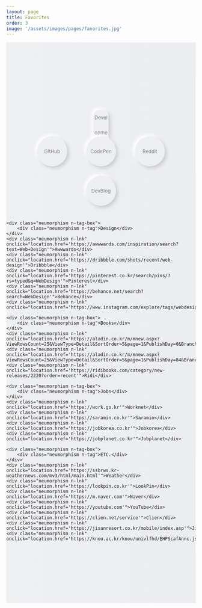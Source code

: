 ```yaml
---
layout: page
title: Favorites
order: 3
image: '/assets/images/pages/favorites.jpg'
---
```


<style>
    .c-post__image { margin-bottom:0; }
    .neumorphism.n-flex {
        display: flex;
        justify-content: center;
        align-items: center;
        align-content: normal;
        justify-items: center;
        flex-flow: row wrap;
    }
    .neumorphism.n-bg {
        width: 100%;
        padding: 150px 0;
        background: rgb(239,240,242);
        background: 
            linear-gradient(
                90deg, rgba(239,240,242,1) 0%, 
                rgba(237,238,242,1) 49%, 
                rgba(236,237,241,1) 100%
        );
    }

    .neumorphism.n-lnk {
        width: 80px;
        height: 80px;
        line-height: 80px;
        
        text-align: center;
        text-decoration: none !important;
        font-size: 13px;
        margin: 0 25px 25px 25px;
        cursor: pointer;
        color: gray;
        outline: none;
        
        -webkit-tap-highlight-color: transparent;
        -webkit-highlight: none;
        -webkit-touch-callout: none;
        -webkit-user-select: none;
        -khtml-user-select: none;
        -moz-user-select: none;
        -ms-user-select: none;
        user-select: none;
        
        border-radius: 50px;
        background: #eeeff3;
        box-shadow: 5px 5px 10px #cacbcf, 
                    -5px -5px 10px #ffffff
    }
    .neumorphism.n-lnk:hover,
    .neumorphism.n-lnk:active,
    .neumorphism.n-lnk:focus {
        color:gray !important;
    }
    .neumorphism.n-lnk:active {
        border-radius: 50px;
        background: linear-gradient(145deg, #d6d7db, #ffffff);
        box-shadow: inset 5px 5px 5px #cacbcf, 
                    inset -5px -5px 5px #ffffff;
    }

    .neumorphism.n-tag-box {
        width:100%;
        height:100px;
    }
    .neumorphism.n-tag {
        width: 40px;
        height: 125px;
        line-height: 40px;
        
        text-align: center;
        text-decoration: none !important;
        font-size: 13px;
        margin: 30px auto;
        cursor: pointer;
        color: gray;
        outline: none;
        
        -webkit-tap-highlight-color: transparent;
        -webkit-highlight: none;
        -webkit-touch-callout: none;
        -webkit-user-select: none;
        -khtml-user-select: none;
        -moz-user-select: none;
        -ms-user-select: none;
        user-select: none;
        
        border-radius: 15px;
        background: #eeeff3;
        box-shadow: 5px 5px 10px #cacbcf, 
                    -5px -5px 10px #ffffff
    }
    @media (max-width: 414px) {
        .neumorphism.n-bg {
            padding: 75px 0;
        }
        .neumorphism.n-lnk {
            width: 75px;
            height: 75px;
            line-height: 75px;
            font-size: 12px;
            margin: 0 15px 30px 15px;
        }
    }
</style>

<div class="neumorphism n-bg n-flex">
    <div class="neumorphism n-tag-box">
        <div class="neumorphism n-tag">Development</div>
    </div>
    <div class="neumorphism n-lnk" onclick="location.href='https://github.com/dnessi'">GitHub</div>
    <div class="neumorphism n-lnk" onclick="location.href='https://codepen.io'">CodePen</div>
    <div class="neumorphism n-lnk" onclick="location.href='https://reddit.com/r/webdev'">Reddit</div>
    <div class="neumorphism n-lnk" onclick="location.href='https://awesome-devblog.now.sh'">DevBlog</div>


    <div class="neumorphism n-tag-box">
        <div class="neumorphism n-tag">Design</div>
    </div>
    <div class="neumorphism n-lnk" onclick="location.href='https://awwwards.com/inspiration/search?text=Web+Design'">Awwwards</div>
    <div class="neumorphism n-lnk" onclick="location.href='https://dribbble.com/shots/recent/web-design'">Dribbble</div>
    <div class="neumorphism n-lnk" onclick="location.href='https://pinterest.co.kr/search/pins/?rs=typed&q=WebDesign'">Pinterest</div>
    <div class="neumorphism n-lnk" onclick="location.href='https://behance.net/search?search=WebDesign'">Behance</div>
    <div class="neumorphism n-lnk" onclick="location.href='https://www.instagram.com/explore/tags/webdesign'">Instagram</div>

    <div class="neumorphism n-tag-box">
        <div class="neumorphism n-tag">Books</div>
    </div>
    <div class="neumorphism n-lnk" onclick="location.href='https://aladin.co.kr/m/mnew.aspx?ViewRowsCount=25&ViewType=Detail&SortOrder=5&page=1&PublishDay=0&BranchType=9&NewType=New&CID=38401&MaxPageIndex=10&VType=0'">eBook</div>
    <div class="neumorphism n-lnk" onclick="location.href='https://aladin.co.kr/m/mnew.aspx?ViewRowsCount=25&ViewType=Detail&SortOrder=5&page=1&PublishDay=84&BranchType=1&NewType=New&CID=437&MaxPageIndex=4&VType=0'">Books</div>
    <div class="neumorphism n-lnk" onclick="location.href='https://ridibooks.com/category/new-releases/2220?order=recent'">Ridi</div>

    <div class="neumorphism n-tag-box">
        <div class="neumorphism n-tag">Jobs</div>
    </div>
    <div class="neumorphism n-lnk" onclick="location.href='https://work.go.kr'">Worknet</div>
    <div class="neumorphism n-lnk" onclick="location.href='https://saramin.co.kr'">Saramin</div>
    <div class="neumorphism n-lnk" onclick="location.href='https://jobkorea.co.kr'">Jobkorea</div>
    <div class="neumorphism n-lnk" onclick="location.href='https://jobplanet.co.kr'">Jobplanet</div>

    <div class="neumorphism n-tag-box">
        <div class="neumorphism n-tag">ETC.</div>
    </div>
    <div class="neumorphism n-lnk" onclick="location.href='https://ssbrws.kr-weathernews.com/mv3/html/main.html'">Weather</div>
    <div class="neumorphism n-lnk" onclick="location.href='https://lookpin.co.kr'">LookPin</div>
    <div class="neumorphism n-lnk" onclick="location.href='https://m.naver.com'">Naver</div>
    <div class="neumorphism n-lnk" onclick="location.href='https://youtube.com'">YouTube</div>
    <div class="neumorphism n-lnk" onclick="location.href='https://clien.net/service'">Clien</div>
    <div class="neumorphism n-lnk" onclick="location.href='https://jisanresort.co.kr/mobile/index.asp'">Jisan</div>
    <div class="neumorphism n-lnk" onclick="location.href='https://knou.ac.kr/knou/univlfhd/EHPScafAnnc.jsp'">KNOU</div>
</div>
